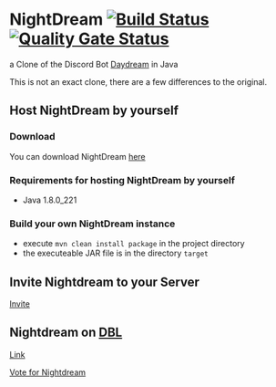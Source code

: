 # NightDream [![Build Status](https://travis-ci.com/JDiscordBots/NightDream.svg?branch=master)](https://travis-ci.com/JDiscordBots/NightDream) [![Quality Gate Status](https://sonarcloud.io/api/project_badges/measure?project=NightDream&metric=alert_status)](https://sonarcloud.io/dashboard?id=NightDream)
a Clone of the Discord Bot [Daydream](https://git.geist.ga/infi/daydream) in Java

This is not an exact clone, there are a few differences to the original.

## Host NightDream by yourself
### Download
You can download NightDream [here](https://github.com/JDiscordBots/Nightdream/wiki/NightDream.jar)

### Requirements for hosting NightDream by yourself
* Java 1.8.0_221

### Build your own NightDream instance
* execute `mvn clean install package` in the project directory
* the executeable JAR file is in the directory `target`

## Invite Nightdream to your Server
[Invite](https://discordapp.com/oauth2/authorize?client_id=596643235523330070&permissions=8&scope=bot)

## Nightdream on [DBL](https://discordbots.org)
[Link](https://discordbots.org/bot/596643235523330070)

[Vote for Nightdream](https://discordbots.org/bot/596643235523330070/vote)
